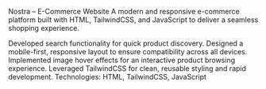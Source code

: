 
Nostra – E-Commerce Website
A modern and responsive e-commerce platform built with HTML, TailwindCSS, and JavaScript to deliver a seamless shopping experience.

Developed search functionality for quick product discovery.
Designed a mobile-first, responsive layout to ensure compatibility across all devices.
Implemented image hover effects for an interactive product browsing experience.
Leveraged TailwindCSS for clean, reusable styling and rapid development.
Technologies: HTML, TailwindCSS, JavaScript
